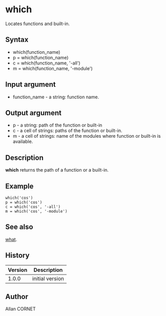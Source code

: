 

# which

Locates functions and built-in.

## Syntax

- which(function_name)
- p = which(function_name)
- c = which(function_name, '-all')
- m = which(function_name, '-module')

## Input argument

 - function_name - a string: function name.

## Output argument

 - p - a string: path of the function or built-in
 - c - a cell of strings: paths of the function or built-in.
 - m - a cell of strings: name of the modules where function or built-in is available.

## Description


  <p><b>which</b> returns the path of a function or a built-in.</p>


## Example

```Nelson
which('cos')
p = which('cos')
c = which('cos', '-all')
m = which('cos', '-module')
```

## See also

[what](what.md).
## History

|Version|Description|
|------|------|
|1.0.0|initial version|


## Author

Allan CORNET



